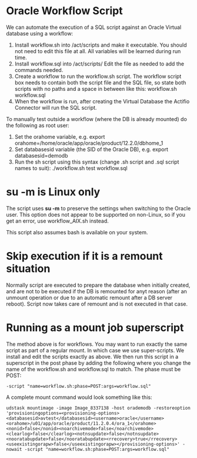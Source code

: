 # Oracle Workflow Script

We can automate the execution of a SQL script against an Oracle Virtual database using a workflow:

1. Install workflow.sh into /act/scripts and make it executable. You should not need to edit this file at all. All variables will be learned during run time. 
1. Install workflow.sql into /act/scripts/ Edit the file as needed to add the commands needed. 
1. Create a workflow to run the workflow.sh script. The workflow script box needs to contain both the script file and the SQL file, so state both scripts with no paths and a space in between like this: workflow.sh workflow.sql
1. When the workflow is run, after creating the Virtual Database the Actifio Connector will run the SQL script.

To manually test outside a workflow (where the DB is already mounted) do the following as root user:

1.  Set the orahome variable,  e.g.     export orahome=/home/oracle/app/oracle/product/12.2.0/dbhome_1
1.  Set databasesid variable (the SID of the Oracle DB),  e.g.   export databasesid=demodb
1.  Run the sh script using this syntax (change .sh script and .sql script names to suit):    ./workflow.sh test workflow.sql

# su -m is Linux only

The script uses **su -m** to preserve the settings when switching to the Oracle user.   This option does not appear to be supported on non-Linux, so if you get an error, use workflow_AIX.sh instead.  

This script also assumes bash is available on your system.   

# Skip execution if it is a remount situation

Normally script are executed to prepare the database when initially created, and are not to be executed if the DB is remounted for anyt reason (after an unmount operation or due to an automatic remount after a DB server reboot).  Script now takes care of remount and is not executed in that case. 

# Running as a mount job superscript

The method above is for workflows.   You may want to run exactly the same script as part of a regular mount.   In which case we use super-scripts.
We install and edit the scripts exactly as above.
We then run this script in a superscript in the post phase by adding the following where you change the name of the workflow.sh and workflow.sql to match.  The phase must be POST:

~~~
-script "name=workflow.sh:phase=POST:args=workflow.sql"
~~~
A complete mount command would look something like this:
~~~
udstask mountimage -image Image_8337138 -host orademodb -restoreoption 'provisioningoptions=<provisioning-options><databasesid>avtest</databasesid><username>oracle</username><orahome>/u01/app/oracle/product/11.2.0.4/ora_1</orahome><nonid>false</nonid><noarchivemode>false</noarchivemode><clearlog>false</clearlog><notnsupdate>false</notnsupdate><nooratabupdate>false</nooratabupdate><rrecovery>true</rrecovery><useexistingorapw>false</useexistingorapw></provisioning-options>' -nowait -script "name=workflow.sh:phase=POST:args=workflow.sql"
~~~


